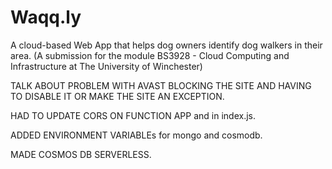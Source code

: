 # Waqq.ly
A cloud-based Web App that helps dog owners identify dog walkers in their area. (A submission for the module BS3928 - Cloud Computing and Infrastructure at The University of Winchester)

TALK ABOUT PROBLEM WITH AVAST BLOCKING THE SITE AND HAVING TO DISABLE IT OR MAKE THE SITE AN EXCEPTION.

HAD TO UPDATE CORS ON FUNCTION APP and in index.js.

ADDED ENVIRONMENT VARIABLEs for mongo and cosmodb.

MADE COSMOS DB SERVERLESS.